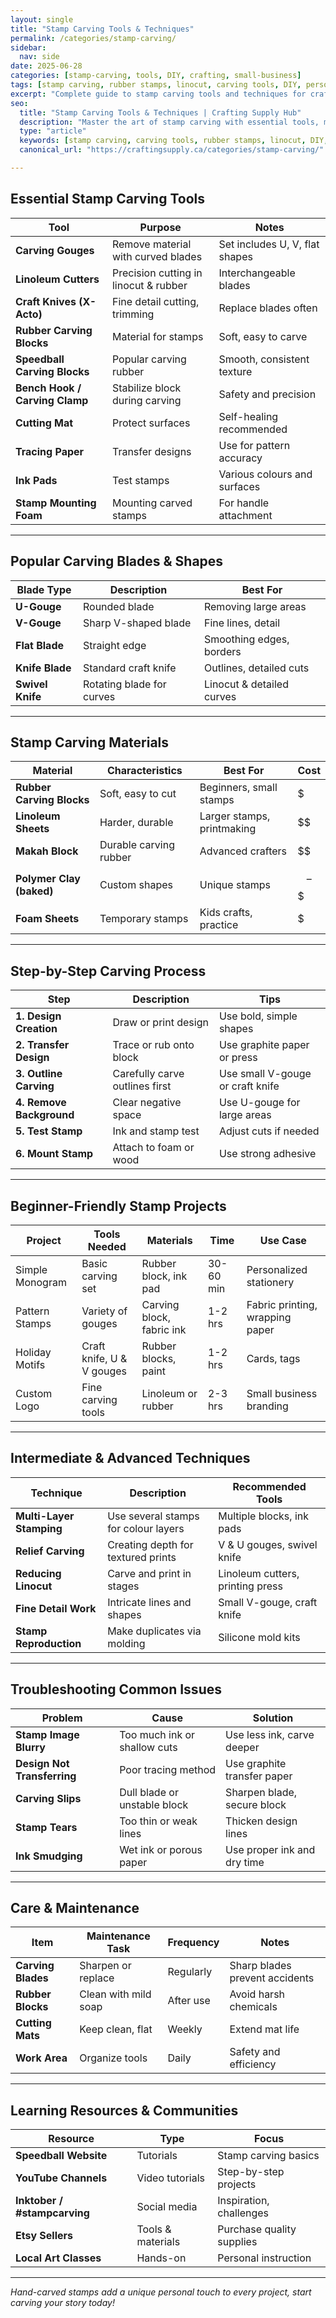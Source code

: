 ```yaml
---
layout: single
title: "Stamp Carving Tools & Techniques"
permalink: /categories/stamp-carving/
sidebar:
  nav: side
date: 2025-06-28
categories: [stamp-carving, tools, DIY, crafting, small-business]
tags: [stamp carving, rubber stamps, linocut, carving tools, DIY, personalization, craft supplies]
excerpt: "Complete guide to stamp carving tools and techniques for crafters and small businesses. Learn about essential carving tools, materials, project ideas, and maintenance tips with detailed tables."
seo:
  title: "Stamp Carving Tools & Techniques | Crafting Supply Hub"
  description: "Master the art of stamp carving with essential tools, materials, and tips for crafting unique personalized stamps and designs."
  type: "article"
  keywords: [stamp carving, carving tools, rubber stamps, linocut, DIY, crafting, small-business]
  canonical_url: "https://craftingsupply.ca/categories/stamp-carving/"

---
```


## Essential Stamp Carving Tools

| Tool | Purpose | Notes |
|------|---------|-------|
| **Carving Gouges** | Remove material with curved blades | Set includes U, V, flat shapes |
| **Linoleum Cutters** | Precision cutting in linocut & rubber | Interchangeable blades |
| **Craft Knives (X-Acto)** | Fine detail cutting, trimming | Replace blades often |
| **Rubber Carving Blocks** | Material for stamps | Soft, easy to carve |
| **Speedball Carving Blocks** | Popular carving rubber | Smooth, consistent texture |
| **Bench Hook / Carving Clamp** | Stabilize block during carving | Safety and precision |
| **Cutting Mat** | Protect surfaces | Self-healing recommended |
| **Tracing Paper** | Transfer designs | Use for pattern accuracy |
| **Ink Pads** | Test stamps | Various colours and surfaces |
| **Stamp Mounting Foam** | Mounting carved stamps | For handle attachment |

---

## Popular Carving Blades & Shapes

| Blade Type | Description | Best For |
|------------|-------------|----------|
| **U-Gouge** | Rounded blade | Removing large areas |
| **V-Gouge** | Sharp V-shaped blade | Fine lines, detail |
| **Flat Blade** | Straight edge | Smoothing edges, borders |
| **Knife Blade** | Standard craft knife | Outlines, detailed cuts |
| **Swivel Knife** | Rotating blade for curves | Linocut & detailed curves |

---

## Stamp Carving Materials

| Material | Characteristics | Best For | Cost |
|----------|-----------------|----------|------|
| **Rubber Carving Blocks** | Soft, easy to cut | Beginners, small stamps | $ |
| **Linoleum Sheets** | Harder, durable | Larger stamps, printmaking | $$ |
| **Makah Block** | Durable carving rubber | Advanced crafters | $$ |
| **Polymer Clay (baked)** | Custom shapes | Unique stamps | $$–$$$ |
| **Foam Sheets** | Temporary stamps | Kids crafts, practice | $ |

---

## Step-by-Step Carving Process

| Step | Description | Tips |
|------|-------------|------|
| **1. Design Creation** | Draw or print design | Use bold, simple shapes |
| **2. Transfer Design** | Trace or rub onto block | Use graphite paper or press |
| **3. Outline Carving** | Carefully carve outlines first | Use small V-gouge or craft knife |
| **4. Remove Background** | Clear negative space | Use U-gouge for large areas |
| **5. Test Stamp** | Ink and stamp test | Adjust cuts if needed |
| **6. Mount Stamp** | Attach to foam or wood | Use strong adhesive |

---

## Beginner-Friendly Stamp Projects

| Project | Tools Needed | Materials | Time | Use Case |
|---------|--------------|-----------|------|----------|
| Simple Monogram | Basic carving set | Rubber block, ink pad | 30-60 min | Personalized stationery |
| Pattern Stamps | Variety of gouges | Carving block, fabric ink | 1-2 hrs | Fabric printing, wrapping paper |
| Holiday Motifs | Craft knife, U & V gouges | Rubber blocks, paint | 1-2 hrs | Cards, tags |
| Custom Logo | Fine carving tools | Linoleum or rubber | 2-3 hrs | Small business branding |

---

## Intermediate & Advanced Techniques

| Technique | Description | Recommended Tools |
|-----------|-------------|-------------------|
| **Multi-Layer Stamping** | Use several stamps for colour layers | Multiple blocks, ink pads |
| **Relief Carving** | Creating depth for textured prints | V & U gouges, swivel knife |
| **Reducing Linocut** | Carve and print in stages | Linoleum cutters, printing press |
| **Fine Detail Work** | Intricate lines and shapes | Small V-gouge, craft knife |
| **Stamp Reproduction** | Make duplicates via molding | Silicone mold kits |

---

## Troubleshooting Common Issues

| Problem | Cause | Solution |
|---------|-------|----------|
| **Stamp Image Blurry** | Too much ink or shallow cuts | Use less ink, carve deeper |
| **Design Not Transferring** | Poor tracing method | Use graphite transfer paper |
| **Carving Slips** | Dull blade or unstable block | Sharpen blade, secure block |
| **Stamp Tears** | Too thin or weak lines | Thicken design lines |
| **Ink Smudging** | Wet ink or porous paper | Use proper ink and dry time |

---

## Care & Maintenance

| Item | Maintenance Task | Frequency | Notes |
|------|------------------|-----------|-------|
| **Carving Blades** | Sharpen or replace | Regularly | Sharp blades prevent accidents |
| **Rubber Blocks** | Clean with mild soap | After use | Avoid harsh chemicals |
| **Cutting Mats** | Keep clean, flat | Weekly | Extend mat life |
| **Work Area** | Organize tools | Daily | Safety and efficiency |

---

## Learning Resources & Communities

| Resource | Type | Focus |
|----------|------|-------|
| **Speedball Website** | Tutorials | Stamp carving basics |
| **YouTube Channels** | Video tutorials | Step-by-step projects |
| **Inktober / #stampcarving** | Social media | Inspiration, challenges |
| **Etsy Sellers** | Tools & materials | Purchase quality supplies |
| **Local Art Classes** | Hands-on | Personal instruction |

---
*Hand-carved stamps add a unique personal touch to every project, start carving your story today!*
